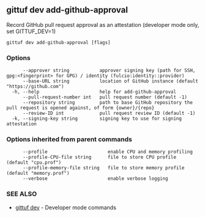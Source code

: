 ## gittuf dev add-github-approval

Record GitHub pull request approval as an attestation (developer mode only, set GITTUF_DEV=1)

```
gittuf dev add-github-approval [flags]
```

### Options

```
      --approver string           approver signing key (path for SSH, gpg:<fingerprint> for GPG) / identity (fulcio:identity::provider)
      --base-URL string           location of GitHub instance (default "https://github.com")
  -h, --help                      help for add-github-approval
      --pull-request-number int   pull request number (default -1)
      --repository string         path to base GitHub repository the pull request is opened against, of form {owner}/{repo}
      --review-ID int             pull request review ID (default -1)
  -k, --signing-key string        signing key to use for signing attestation
```

### Options inherited from parent commands

```
      --profile                      enable CPU and memory profiling
      --profile-CPU-file string      file to store CPU profile (default "cpu.prof")
      --profile-memory-file string   file to store memory profile (default "memory.prof")
      --verbose                      enable verbose logging
```

### SEE ALSO

* [gittuf dev](gittuf_dev.md)	 - Developer mode commands

